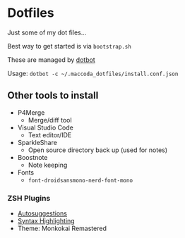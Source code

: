 # Dotfiles

Just some of my dot files...

Best way to get started is via `bootstrap.sh`

These are managed by [dotbot](https://github.com/anishathalye/dotbot)

Usage:
`dotbot -c ~/.maccoda_dotfiles/install.conf.json`

## Other tools to install

* P4Merge
    * Merge/diff tool
* Visual Studio Code
    * Text editor/IDE
* SparkleShare
    * Open source directory back up (used for notes)
* Boostnote
    * Note keeping
* Fonts
    * `font-droidsansmono-nerd-font-mono`


### ZSH Plugins

* [Autosuggestions](https://github.com/zsh-users/zsh-autosuggestions#oh-my-zsh)
* [Syntax Highlighting](https://github.com/zsh-users/zsh-syntax-highlighting)
* Theme: Monkokai Remastered